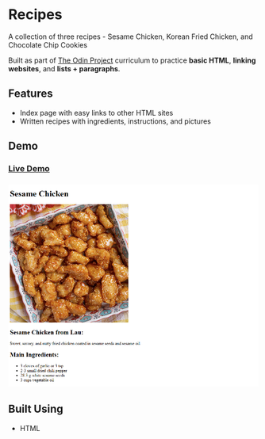 # Recipes

A collection of three recipes - Sesame Chicken, Korean Fried Chicken, and Chocolate Chip Cookies

Built as part of [The Odin Project](https://www.theodinproject.com/) curriculum to practice **basic HTML**, **linking websites**, and **lists + paragraphs**.

## Features
- Index page with easy links to other HTML sites
- Written recipes with ingredients, instructions, and pictures

## Demo
<h3><a href="https://songzhang015.github.io/project-1-recipes/" target="_blank">Live Demo</a><h3>

<img src="preview.png" alt="Preview" width="650">

## Built Using
- HTML
